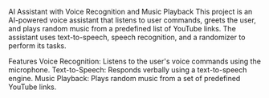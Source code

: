 AI Assistant with Voice Recognition and Music Playback
This project is an AI-powered voice assistant that listens to user commands, greets the user, and plays random music from a predefined list of YouTube links. The assistant uses text-to-speech, speech recognition, and a randomizer to perform its tasks.

Features
Voice Recognition: Listens to the user's voice commands using the microphone.
Text-to-Speech: Responds verbally using a text-to-speech engine.
Music Playback: Plays random music from a set of predefined YouTube links.
